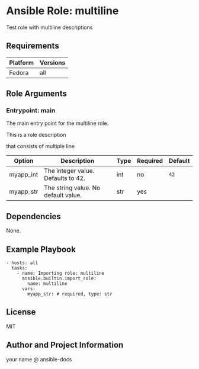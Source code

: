 <!-- BEGIN_ANSIBLE_DOCS -->
# Ansible Role: multiline
Test role with multiline descriptions


## Requirements

| Platform | Versions |
| -------- | -------- |
| Fedora | all |

## Role Arguments


### Entrypoint: main

The main entry point for the multiline role.

This is a role description

that consists of multiple line

|Option|Description|Type|Required|Default|
|---|---|---|---|---|
| myapp_int | The integer value. Defaults to 42. | int | no | `42` |
| myapp_str | The string value. No default value. | str | yes |  |



## Dependencies
None.

## Example Playbook

```
- hosts: all
  tasks:
    - name: Importing role: multiline
      ansible.builtin.import_role:
        name: multiline
      vars:
        myapp_str: # required, type: str
```

## License

MIT

## Author and Project Information
your name @ ansible-docs

<!-- END_ANSIBLE_DOCS -->
